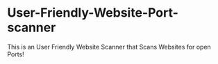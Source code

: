 # User-Friendly-Website-Port-scanner
This is an User Friendly Website Scanner that Scans Websites for open Ports!
